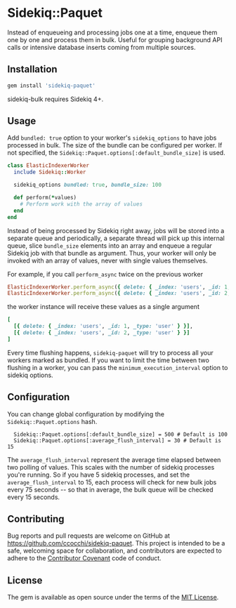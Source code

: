 # Sidekiq::Paquet

Instead of enqueueing and processing jobs one at a time, enqueue them one by one and process them in bulk.
Useful for grouping background API calls or intensive database inserts coming from multiple sources.

## Installation

```ruby
gem install 'sidekiq-paquet'
```

sidekiq-bulk requires Sidekiq 4+.

## Usage

Add `bundled: true` option to your worker's `sidekiq_options` to have jobs processed in bulk. The size of the bundle can be configured per worker. If not specified, the `Sidekiq::Paquet.options[:default_bundle_size]` is used.

```ruby
class ElasticIndexerWorker
  include Sidekiq::Worker

  sidekiq_options bundled: true, bundle_size: 100

  def perform(*values)
    # Perform work with the array of values
  end
end
```

Instead of being processed by Sidekiq right away, jobs will be stored into a separate queue and periodically, a separate thread will pick up this internal queue, slice `bundle_size` elements into an array and enqueue a regular Sidekiq job with that bundle as argument.
Thus, your worker will only be invoked with an array of values, never with single values themselves.

For example, if you call `perform_async` twice on the previous worker

```ruby
ElasticIndexerWorker.perform_async({ delete: { _index: 'users', _id: 1, _type: 'user' } })
ElasticIndexerWorker.perform_async({ delete: { _index: 'users', _id: 2, _type: 'user' } })
```

the worker instance will receive these values as a single argument

```ruby
[
  [{ delete: { _index: 'users', _id: 1, _type: 'user' } }],
  [{ delete: { _index: 'users', _id: 2, _type: 'user' } }]
]
```

Every time flushing happens, `sidekiq-paquet` will try to process all your workers marked as bundled. If you want to limit the time between two flushing in a worker, you can pass the `minimum_execution_interval` option to sidekiq options.

## Configuration

You can change global configuration by modifying the `Sidekiq::Paquet.options` hash.

```
  Sidekiq::Paquet.options[:default_bundle_size] = 500 # Default is 100
  Sidekiq::Paquet.options[:average_flush_interval] = 30 # Default is 15
```

The `average_flush_interval` represent the average time elapsed between two polling of values. This scales with the number of sidekiq processes you're running. So if you have 5 sidekiq processes, and set the `average_flush_interval` to 15, each process will check for new bulk jobs every 75 seconds -- so that in average, the bulk queue will be checked every 15 seconds.

## Contributing

Bug reports and pull requests are welcome on GitHub at https://github.com/ccocchi/sidekiq-paquet. This project is intended to be a safe, welcoming space for collaboration, and contributors are expected to adhere to the [Contributor Covenant](http://contributor-covenant.org) code of conduct.

## License

The gem is available as open source under the terms of the [MIT License](http://opensource.org/licenses/MIT).
